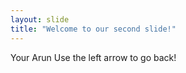 ```yaml
---
layout: slide
title: "Welcome to our second slide!"
---
```

Your Arun
Use the left arrow to go back!
